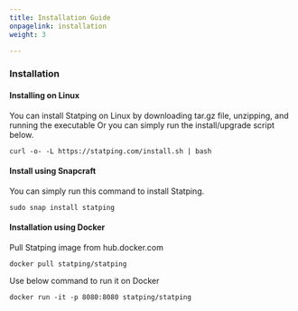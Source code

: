 ```yaml
---
title: Installation Guide
onpagelink: installation
weight: 3

---
```


### Installation

#### Installing on Linux

You can install Statping on Linux by downloading tar.gz file, unzipping, and running the executable Or you can simply run the install/upgrade script below.

 ```
curl -o- -L https://statping.com/install.sh | bash
```

#### Install using Snapcraft

You can simply run this command to install Statping.

 ```
sudo snap install statping
```

#### Installation using Docker

Pull Statping image from hub.docker.com

 ```
docker pull statping/statping
```

Use below command to run it on Docker

 ```
docker run -it -p 8080:8080 statping/statping
```
